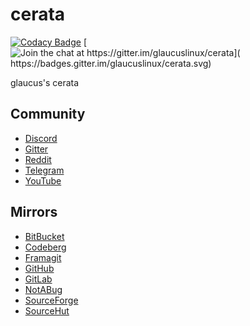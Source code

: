 # cerata
[![Codacy Badge](
https://api.codacy.com/project/badge/Grade/49be5a77d8c842c1a167b68bb999501a)](
https://app.codacy.com/gh/glaucuslinux/cerata?utm_source=github.com&utm_medium=referral&utm_content=glaucuslinux/cerata&utm_campaign=Badge_Grade_Dashboard)
[![Join the chat at https://gitter.im/glaucuslinux/cerata](
https://badges.gitter.im/glaucuslinux/cerata.svg)](
https://gitter.im/glaucuslinux/cerata?utm_source=badge&utm_medium=badge&utm_campaign=pr-badge&utm_content=badge)

glaucus's cerata

## Community
* [Discord](https://discord.gg/nDKNmNc)
* [Gitter](https://gitter.im/glaucuslinux/cerata)
* [Reddit](https://www.reddit.com/r/glaucus)
* [Telegram](https://t.me/glaucuslinux)
* [YouTube](https://www.youtube.com/channel/UCOpZsBcIF2NvJHuzdP1UP_w)

## Mirrors
* [BitBucket](https://bitbucket.org/glaucuslinux/cerata)
* [Codeberg](https://codeberg.org/glaucuslinux/cerata)
* [Framagit](https://framagit.org/glaucuslinux/cerata)
* [GitHub](https://github.com/glaucuslinux/cerata)
* [GitLab](https://gitlab.com/glaucuslinux/cerata)
* [NotABug](https://notabug.org/glaucuslinux/cerata)
* [SourceForge](https://git.code.sf.net/p/glaucuslinux/cerata)
* [SourceHut](https://git.sr.ht/~glaucuslinux/cerata)
